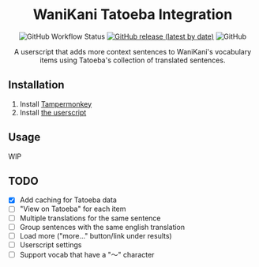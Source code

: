 <div align="center">

# WaniKani Tatoeba Integration

![GitHub Workflow Status](https://img.shields.io/github/actions/workflow/status/myuwi/wanikani-tatoeba/ci.yml?style=flat-square)
[![GitHub release (latest by date)](https://img.shields.io/github/v/release/myuwi/wanikani-tatoeba?style=flat-square)][userscript]
![GitHub](https://img.shields.io/github/license/myuwi/wanikani-tatoeba?style=flat-square)

A userscript that adds more context sentences to WaniKani's vocabulary items using Tatoeba's collection of translated sentences.

</div>

## Installation

1. Install [Tampermonkey][tampermonkey]
2. Install [the userscript][userscript]

## Usage

WIP

## TODO

- [x] Add caching for Tatoeba data
- [ ] "View on Tatoeba" for each item
- [ ] Multiple translations for the same sentence
- [ ] Group sentences with the same english translation
- [ ] Load more ("more..." button/link under results)
- [ ] Userscript settings
- [ ] Support vocab that have a "〜" character

[tampermonkey]: https://www.tampermonkey.net/
[userscript]: https://github.com/myuwi/wanikani-tatoeba/releases/latest/download/wanikani-tatoeba.user.js

